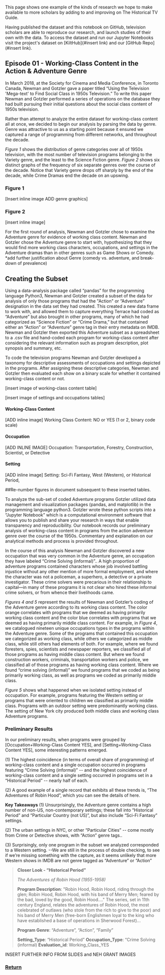 
This page shows one example of the kinds of research we hope to make available to more scholars by adding to and improving on The Historical TV Guide.

Having published the dataset and this notebook on GitHub, television scholars are able to reproduce our research, and launch studies of their own with the data. To access the dataset and run our Jupyter Notebooks visit the project's dataset on [KiltHub]{#insert link) and our [GitHub Repo](#insert link).

## Episode 01 - Working-Class Content in the Action & Adventure Genre

In March 2018, at the Society for Cinema and Media Conference, in Toronto Canada, Newman and Gotzler gave a paper titled “Using the Television 'Mega-text' to Find Social Class in 1950s Television.” To write this paper Newman and Gotzler performed a series of operations on the database they had built pursuing their initial questions about the social class content of 1950s television.

Rather than attempt to analyze the entire dataset for working-class content all at once, we decided to begin our analysis by parsing the data by genre. Genre was attractive to us as a starting point because it ensured we captured a range of programming from different networks, and throughout the decade. 

*Figure 1* shows the distribution of genre categories over all of 1950s television, with the most number of television programs belonging to the Variety genre, and the least to the Science Fiction genre. *Figure 2* shows six distinct graphs of the frequency of six separate genres over the course of the decade. Notice that Variety genre drops off sharply by the end of the decade, while Crime Dramas end the decade on an upswing.

### Figure 1
[Insert inline image ADD genre graphics]

### Figure 2
[insert inline image]

For the first round of analysis, Newman and Gotzler chose to examine the Adventure genre for evidence of working class content. Newman and Gotzler chose the Adventure genre to start with, hypothesizing that they would find more working class characters, occupations, and settings in the Adventure dramas than in other genres such as Game Shows or Comedy.
*add further justification about Genre (comedy vs. adventure, and break-down of prevalence)

## Creating the Subset 
Using a data-analysis package called “pandas” for the programming language Python3, Newman and Gotzler created a subset of the data for analysis of only those programs that had the "Action" or “Adventure” designation in the data set they had created. This created a new data frame to work with, and allowed them to capture everything Terrace had coded as “Adventure” but also brought in other programs, many of which he had categorized as “Science Fiction” or “Crime Drama,” but that contained either an “Action” or “Adventure” genre tag in their entry metadata on IMDB. Newman and Gotzler then exported this Adventure subset as a spreadsheet to a .csv file and hand-coded each program for working-class content after considering the relevant information such as program description, plot synopsis and summary, etc. 

To code the television programs Newman and Gotzler developed a taxonomy for descriptive assessments of occupations and settings depicted in the programs. After assigning these descriptive categories, Newman and Gotzler then evaluated each show on a binary scale for whether it contained working-class content or not. 

[insert image of working-class content table]

[insert image of settings and occupations tables] 

#### Working-Class Content
[ADD inline image] Working Class Content: NO or YES (1 or 2, binary code scale)

#### Occupation 
[ADD INLINE IMAGE] Occupation: Transportation, Forestry, Construction, Scientist, or Detective

#### Setting
[ADD inline image] Setting: Sci-Fi Fantasy, West (Western), or Historical Period, 


##Re-number figures in document subsequent to these inserted tables.

To analyze the sub-set of coded Adventure programs Gotzler utilized data management and visualization packages (pandas, and matplotlib) in the programming language python3. Gotzler wrote these python scripts into a “Jupyter Notebook” which is a computational environment software that allows you to publish and share your research in ways that enable transparency and reproducibility. Our notebook records our preliminary analysis of working-class content in programs from the action adventure genre over the course of the 1950s. Commentary and explanation on our analytical methods and process is provided throughout.
 
In the course of this analysis Newman and Gotzler discovered a new occupation that was very common in the Adventure genre, an occupation they have labeled “Crime Solving (informal)”.. A high proportion of adventure programs contained characters whose job involved battling injustice without any other mention of more formal employment, and where the character was not a policeman, a superhero, a detective or a private investigator. These crime solvers were precarious in their relationship to capital—in many of these programs it is not clear who hired these informal crime solvers, or from whence their livelihoods came.

*Figures 4 and 5* represent the results of Newman and Gotzler’s coding of the Adventure genre according to its working class content. The color orange correlates with programs that we deemed as having primarily working class content and the color blue correlates with programs that we deemed as having primarily middle class content. For example, in *Figure 4*, we catalogued nineteen unique occupations types in the programs within the Adventure genre. Some of the programs that contained this occupation we categorized as working class, while others we categorized as middle class, while still others had elements of both. For example, where we found foresters, spies, scientists and newspaper reporters, we classified all of those programs as having middle class content. But where we found construction workers, criminals, transportation workers and police, we classified all of those programs as having working class content. Where we found “crime solving (informal)” we found programs that we coded as being primarily working class, as well as programs we coded as primarily middle class.

*Figure 5* shows what happened when we isolated setting instead of occupation. For example, programs featuring the Western setting or programs that were oriented to children we classified as primarily middle class. Programs with an outdoor setting were predominantly working class. The setting of New York city produced both middle class and working class Adventure programs. 

### Preliminary Results

In our preliminary results, when programs were grouped by [Occupation+Working-Class Content YES], and [Setting+Working-Class Content YES], some interesting patterns emerged.

(1) The highest coincidence (in terms of overall share of programming) of working-class content and a single occupation occurred in programs featuring “Crime Solving (informal)” -- and the highest coincidence of working-class content and a single setting occurred in programs set in a “Historical Period” -- nearly half of each.

(2) A good example of a single record that exhibits all these trends is, “The Adventures of Robin Hood”, which you can see the details of here.

**Key Takeaways**
(1) Unsurprisingly, the Adventure genre contains a high number of non-US, non-contemporary settings; these fall into “Historical Period” and “Particular Country (not US)”, but also include “Sci-Fi Fantasy” settings. 

(2) The urban settings in NYC, or other “Particular Cities” -- come mostly from Crime or Detective shows, with “Action” genre tags..

(3) Surprisingly, only one program in the subset we analyzed corresponded to a Western setting. --We are still in the process of double checking, to see if we’re missing something with the capture, as it seems unlikely that more Western shows in IMDB are not genre tagged as “Adventure” or “Action”


>**Closer Look - “Historical Period”**
>
>*The Adventures of Robin Hood (1955-1958)*
>
>**Program Description**:  "Robin Hood, Robin Hood, riding through the glen; Robin Hood, Robin Hood, with his band of Merry Men; feared by the bad, loved by the good, Robin Hood...." The series, set in 11th century England, relates the adventures of Robin Hood, the most celebrated of outlaws (who stole from the rich to give to the poor) and his band of Merry Men (free-born Englishmen loyal to the king who have established a base of operations in Sherwood Forest)...
>
>**Program Genre**: “Adventure”, “Action”, “Family”
>
>**Setting_Type**: “Historical Period”
>**Occupation_Type**: “Crime Solving (informal)
>**Evaluation_id**: Working_Class_YES

INSERT FURTHER INFO FROM SLIDES and NEH GRANT IMAGES

### [Return](/Historical-TV-Guide)

